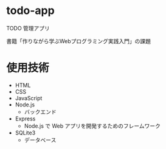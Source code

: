 # todo-app

TODO 管理アプリ

書籍「作りながら学ぶWebプログラミング実践入門」の課題


# 使用技術

* HTML
* CSS
* JavaScript
* Node.js
    * バックエンド
* Express
    * Node.js で Web アプリを開発するためのフレームワーク
* SQLite3
    * データベース

